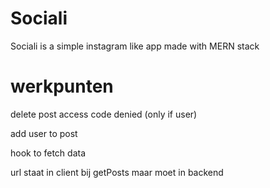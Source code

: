 # Sociali
Sociali is a simple instagram like app made with MERN stack


# werkpunten
delete post access code denied (only if user)

add user to post






hook to fetch data

url staat in client bij getPosts maar moet in backend
